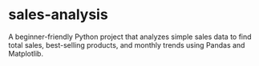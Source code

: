 # sales-analysis
A beginner-friendly Python project that analyzes simple sales data to find total sales, best-selling products, and monthly trends using Pandas and Matplotlib.
